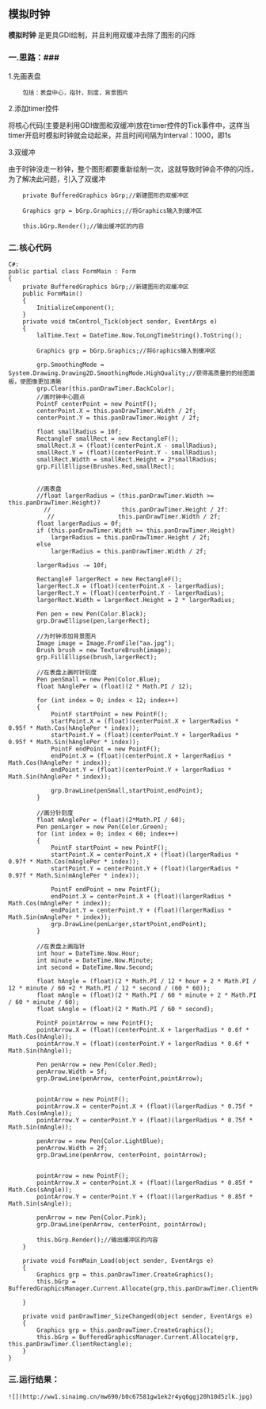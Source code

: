 ## 模拟时钟 ##

**模拟时钟** 是更具GDI绘制，并且利用双缓冲去除了图形的闪烁
    
### 一.思路：###
1.先画表盘

		包括：表盘中心，指针，刻度，背景图片

2.添加timer控件

将核心代码(主要是利用GDI做图和双缓冲)放在timer控件的Tick事件中，这样当timer开启时模拟时钟就会动起来，并且时间间隔为Interval：1000，即1s

3.双缓冲

由于时钟没走一秒钟，整个图形都要重新绘制一次，这就导致时钟会不停的闪烁，为了解决此问题，引入了双缓冲

		private BufferedGraphics bGrp;//新建图形的双缓冲区

		Graphics grp = bGrp.Graphics;//将Graphics输入到缓冲区

		this.bGrp.Render();//输出缓冲区的内容

### 二.核心代码 ###
    C#:
    public partial class FormMain : Form
    {
        private BufferedGraphics bGrp;//新建图形的双缓冲区
        public FormMain()
        {
            InitializeComponent();
        }
        private void tmControl_Tick(object sender, EventArgs e)
        {
            lalTime.Text = DateTime.Now.ToLongTimeString().ToString();

            Graphics grp = bGrp.Graphics;//将Graphics输入到缓冲区

            grp.SmoothingMode = System.Drawing.Drawing2D.SmoothingMode.HighQuality;//获得高质量的的绘图面板，使图像更加清晰
            grp.Clear(this.panDrawTimer.BackColor);
            //画时钟中心圆点
            PointF centerPoint = new PointF();
            centerPoint.X = this.panDrawTimer.Width / 2f;
            centerPoint.Y = this.panDrawTimer.Height / 2f;
            
            float smallRadius = 10f;
            RectangleF smallRect = new RectangleF();
            smallRect.X = (float)(centerPoint.X - smallRadius);
            smallRect.Y = (float)(centerPoint.Y - smallRadius);
            smallRect.Width = smallRect.Height = 2*smallRadius;
            grp.FillEllipse(Brushes.Red,smallRect);


            //画表盘
            //float largerRadius = (this.panDrawTimer.Width >= this.panDrawTimer.Height)?
              //                    this.panDrawTimer.Height / 2f:
               //                  this.panDrawTimer.Width / 2f;
            float largerRadius = 0f;
            if (this.panDrawTimer.Width >= this.panDrawTimer.Height)
                largerRadius = this.panDrawTimer.Height / 2f;
            else
                largerRadius = this.panDrawTimer.Width / 2f;
            
            largerRadius -= 10f;

            RectangleF largerRect = new RectangleF();
            largerRect.X = (float)(centerPoint.X - largerRadius);
            largerRect.Y = (float)(centerPoint.Y - largerRadius);
            largerRect.Width = largerRect.Height = 2 * largerRadius;

            Pen pen = new Pen(Color.Black);
            grp.DrawEllipse(pen,largerRect);

            //为时钟添加背景图片
            Image image = Image.FromFile("aa.jpg");
            Brush brush = new TextureBrush(image);
            grp.FillEllipse(brush,largerRect);

            //在表盘上画时针刻度
            Pen penSmall = new Pen(Color.Blue);
            float hAnglePer = (float)(2 * Math.PI / 12);

            for (int index = 0; index < 12; index++)
            {
                PointF startPoint = new PointF();
                startPoint.X = (float)(centerPoint.X + largerRadius * 0.95f * Math.Cos(hAnglePer * index));
                startPoint.Y = (float)(centerPoint.Y + largerRadius * 0.95f * Math.Sin(hAnglePer * index));
                PointF endPoint = new PointF();
                endPoint.X = (float)(centerPoint.X + largerRadius * Math.Cos(hAnglePer * index));
                endPoint.Y = (float)(centerPoint.Y + largerRadius * Math.Sin(hAnglePer * index));

                grp.DrawLine(penSmall,startPoint,endPoint);
            }

            //画分针刻度
            float mAnglePer = (float)(2*Math.PI / 60);
            Pen penLarger = new Pen(Color.Green);
            for (int index = 0; index < 60; index++)
			{
                PointF startPoint = new PointF();
                startPoint.X = centerPoint.X + (float)(largerRadius * 0.97f * Math.Cos(mAnglePer * index));
                startPoint.Y = centerPoint.Y + (float)(largerRadius * 0.97f * Math.Sin(mAnglePer * index));

                PointF endPoint = new PointF();
                endPoint.X = centerPoint.X + (float)(largerRadius * Math.Cos(mAnglePer * index));
                endPoint.Y = centerPoint.Y + (float)(largerRadius * Math.Sin(mAnglePer * index));
                grp.DrawLine(penLarger,startPoint,endPoint);
            }

            //在表盘上画指针
            int hour = DateTime.Now.Hour;
            int minute = DateTime.Now.Minute;
            int second = DateTime.Now.Second;

            float hAngle = (float)(2 * Math.PI / 12 * hour + 2 * Math.PI / 12 * minute / 60 +2 * Math.PI / 12 * second / (60 * 60));
            float mAngle = (float)(2 * Math.PI / 60 * minute + 2 * Math.PI / 60 * minute / 60);
            float sAngle = (float)(2 * Math.PI / 60 * second);

            PointF pointArrow = new PointF();
            pointArrow.X = (float)(centerPoint.X + largerRadius * 0.6f * Math.Cos(hAngle));
            pointArrow.Y = (float)(centerPoint.Y + largerRadius * 0.6f * Math.Sin(hAngle));

            Pen penArrow = new Pen(Color.Red);
            penArrow.Width = 5f;
            grp.DrawLine(penArrow, centerPoint,pointArrow);


            pointArrow = new PointF();
            pointArrow.X = centerPoint.X + (float)(largerRadius * 0.75f * Math.Cos(mAngle));
            pointArrow.Y = centerPoint.Y + (float)(largerRadius * 0.75f * Math.Sin(mAngle));

            penArrow = new Pen(Color.LightBlue);
            penArrow.Width = 2f;
            grp.DrawLine(penArrow, centerPoint, pointArrow);


            pointArrow = new PointF();
            pointArrow.X = centerPoint.X + (float)(largerRadius * 0.85f * Math.Cos(sAngle));
            pointArrow.Y = centerPoint.Y + (float)(largerRadius * 0.85f * Math.Sin(sAngle));

            penArrow = new Pen(Color.Pink);
            grp.DrawLine(penArrow, centerPoint, pointArrow);

            this.bGrp.Render();//输出缓冲区的内容
        }

        private void FormMain_Load(object sender, EventArgs e)
        {
            Graphics grp = this.panDrawTimer.CreateGraphics();
            this.bGrp = BufferedGraphicsManager.Current.Allocate(grp,this.panDrawTimer.ClientRectangle);

        }

        private void panDrawTimer_SizeChanged(object sender, EventArgs e)
        {
            Graphics grp = this.panDrawTimer.CreateGraphics();
            this.bGrp = BufferedGraphicsManager.Current.Allocate(grp, this.panDrawTimer.ClientRectangle);
        }
    }


### 三.运行结果： ###
	![](http://ww1.sinaimg.cn/mw690/b0c67581gw1ek2r4yq6ggj20h10d5zlk.jpg)

